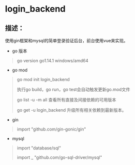 # login_backend

## 描述：
使用gin框架和mysql的简单登录验证后台，前台使用vue来实现。

* go 版本
> go version go1.14.1 windows/amd64

* go mod
> go mod init login_backend
> 
> 执行go build，go run，go test会自动触发更新go.mod文件
>
> go list -u -m all 查看所有直接及间接依赖的可用版本
>
> go get -u login_backend 升级所有相关依赖到最新版本。

* gin
> import "github.com/gin-gonic/gin"

* mysql
> import "database/sql"
>
> import _ "github.com/go-sql-driver/mysql"


